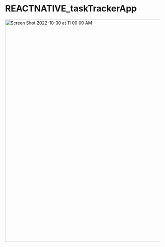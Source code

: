 # REACTNATIVE_taskTrackerApp

 
<img width="723" alt="Screen Shot 2022-10-30 at 11 00 00 AM" src="https://user-images.githubusercontent.com/67744630/198892407-e9d00c83-fb73-40e2-b8ad-7f5b032b9eb8.png">
